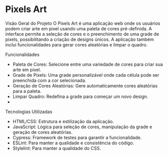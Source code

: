 # Pixels Art

Visão Geral do Projeto
O Pixels Art é uma aplicação web onde os usuários podem criar arte em pixel usando uma paleta de cores pré-definida. 
A interface permite a seleção de cores e o preenchimento de uma grade de pixels, possibilitando a criação de designs únicos. 
A aplicação também inclui funcionalidades para gerar cores aleatórias e limpar o quadro.

Funcionalidades
- Paleta de Cores: Selecione entre uma variedade de cores para criar sua arte em pixel.
- Grade de Pixels: Uma grade personalizável onde cada célula pode ser preenchida com a cor selecionada.
- Geração de Cores Aleatórias: Gere automaticamente cores aleatórias para a paleta.
- Limpar Quadro: Redefina a grade para começar um novo design.
- 
Tecnologias Utilizadas
- HTML/CSS: Estrutura e estilização da aplicação.
- JavaScript: Lógica para seleção de cores, manipulação da grade e geração de cores aleatórias.
- Cypress: Framework de testes para garantir a funcionalidade.
- ESLint: Para manter a qualidade e consistência do código.
- Stylelint: Para manter a qualidade do CSS.
